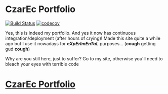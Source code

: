 # CzarEc Portfolio

[![Build Status](https://travis-ci.com/Czar-Ec/Czar-Ec.github.io.svg?branch=develop)](https://travis-ci.com/Czar-Ec/Czar-Ec.github.io)
[![codecov](https://codecov.io/gh/Czar-Ec/Czar-Ec.github.io/branch/develop/graph/badge.svg)](https://codecov.io/gh/Czar-Ec/Czar-Ec.github.io)

Yes, this is indeed my portfolio. And yes it now has continuous integration/deployment (after hours of crying)!
Made this site quite a while ago but I use it nowadays for **_eXpErImEnTaL_** purposes... (**cough** getting gud **cough**)

Why are you still here, just to suffer?
Go to my site, otherwise you'll need to bleach your eyes with terrible code

# [CzarEc Portfolio](https://czar-ec.github.io/home)